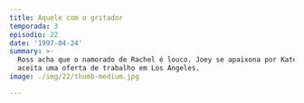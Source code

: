 ```yaml
---
title: Aquele com o gritador
temporada: 3
episodio: 22
date: '1997-04-24'
summary: >-
  Ross acha que o namorado de Rachel é louco. Joey se apaixona por Kate, mas ela
  aceita uma oferta de trabalho em Los Angeles.
image: ./img/22/thumb-medium.jpg

---
```

